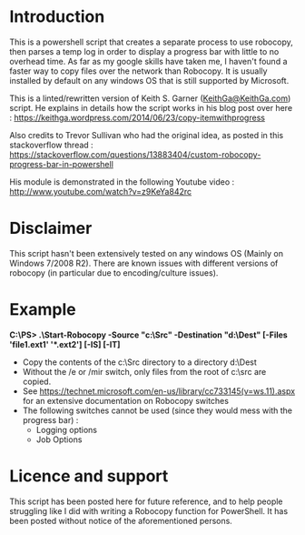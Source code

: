 # Introduction

This is a powershell script that creates a separate process to use robocopy, then parses a temp log in order to display a progress bar with little to no overhead time. As far as my google skills have taken me, I haven't found a faster way to copy files over the network than Robocopy. It is usually installed by default on any windows OS that is still supported by Microsoft.

This is a linted/rewritten version of Keith S. Garner (KeithGa@KeithGa.com) script.
He explains in details how the script works in his blog post over here : https://keithga.wordpress.com/2014/06/23/copy-itemwithprogress

Also credits to Trevor Sullivan who had the original idea, as posted in this stackoverflow thread : https://stackoverflow.com/questions/13883404/custom-robocopy-progress-bar-in-powershell

His module is demonstrated in the following Youtube video : http://www.youtube.com/watch?v=z9KeYa842rc

# Disclaimer

This script hasn't been extensively tested on any windows OS (Mainly on Windows 7/2008 R2). There are known issues with different versions of robocopy (in particular due to encoding/culture issues).

# Example

**C:\PS> .\Start-Robocopy -Source "c:\Src" -Destination "d:\Dest" [-Files 'file1.ext1' '*.ext2'] [-IS] [-IT]**

* Copy the contents of the c:\Src directory to a directory d:\Dest
* Without the /e or /mir switch, only files from the root of c:\src are copied.
* See https://technet.microsoft.com/en-us/library/cc733145(v=ws.11).aspx for an extensive documentation on Robocopy switches
* The following switches cannot be used (since they would mess with the progress bar) : 
  * Logging options
  * Job Options

# Licence and support

This script has been posted here for future reference, and to help people struggling like I did with writing a Robocopy function for PowerShell. It has been posted without notice of the aforementioned persons.
